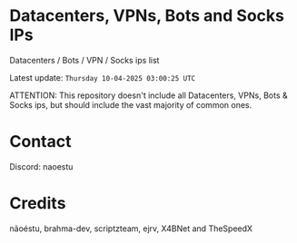 # Datacenters, VPNs, Bots and Socks IPs
 
Datacenters / Bots / VPN / Socks ips list

Latest update: `Thursday 10-04-2025 03:00:25 UTC` 

ATTENTION: This repository doesn't include all Datacenters, VPNs, Bots & Socks ips, 
but should include the vast majority of common ones.

# Contact
Discord: naoestu

# Credits
nãoéstu, brahma-dev, scriptzteam, ejrv, X4BNet and TheSpeedX
